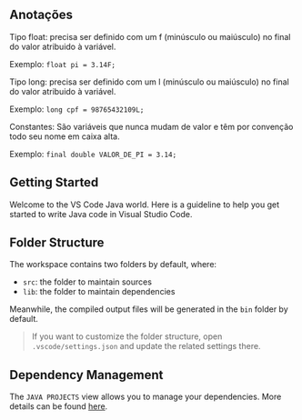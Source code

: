 ## Anotações

Tipo float: precisa ser definido com um f (minúsculo ou maiúsculo) no final do valor atribuido à variável.

Exemplo: `float pi = 3.14F;`

Tipo long: precisa ser definido com um l (minúsculo ou maiúsculo) no final do valor atribuido à variável.

Exemplo: `long cpf = 98765432109L;`

Constantes: São variáveis que nunca mudam de valor e têm por convenção todo seu nome em caixa alta.

Exemplo: `final double VALOR_DE_PI = 3.14;`

## Getting Started

Welcome to the VS Code Java world. Here is a guideline to help you get started to write Java code in Visual Studio Code.

## Folder Structure

The workspace contains two folders by default, where:

- `src`: the folder to maintain sources
- `lib`: the folder to maintain dependencies

Meanwhile, the compiled output files will be generated in the `bin` folder by default.

> If you want to customize the folder structure, open `.vscode/settings.json` and update the related settings there.

## Dependency Management

The `JAVA PROJECTS` view allows you to manage your dependencies. More details can be found [here](https://github.com/microsoft/vscode-java-dependency#manage-dependencies).
